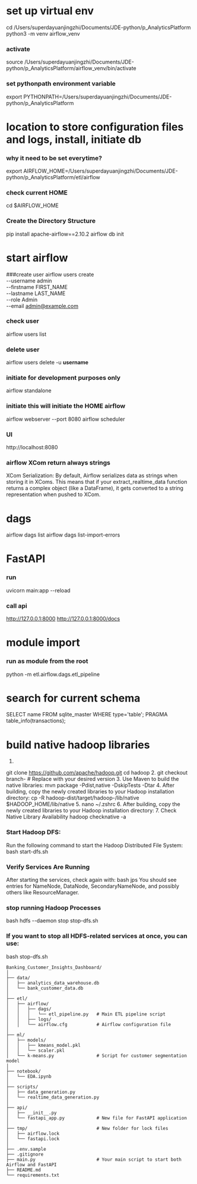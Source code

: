 # set up virtual env 
cd /Users/superdayuanjingzhi/Documents/JDE-python/p_AnalyticsPlatform
python3 -m venv airflow_venv
### activate
source /Users/superdayuanjingzhi/Documents/JDE-python/p_AnalyticsPlatform/airflow_venv/bin/activate
### set pythonpath environment variable 
export PYTHONPATH=/Users/superdayuanjingzhi/Documents/JDE-python/p_AnalyticsPlatform

# location to store  configuration files and logs, install, initiate db
### why it need to be set everytime?
export AIRFLOW_HOME=/Users/superdayuanjingzhi/Documents/JDE-python/p_AnalyticsPlatform/etl/airflow
### check current HOME
cd $AIRFLOW_HOME
### Create the Directory Structure
pip install apache-airflow==2.10.2
airflow db init

# start airflow
###create user
airflow users create \
    --username admin \
    --firstname FIRST_NAME \
    --lastname LAST_NAME \
    --role Admin \
    --email admin@example.com
### check user
airflow users list
### delete user 
airflow users delete -u __username__
### initiate for development purposes only
airflow standalone
### initiate this will initiate the HOME airflow
airflow webserver --port 8080
airflow scheduler
### UI
http://localhost:8080
### airflow XCom return always strings
XCom Serialization:
By default, Airflow serializes data as strings when storing it in XComs. This means that if your extract_realtime_data function returns a complex object (like a DataFrame), it gets converted to a string representation when pushed to XCom.
# dags
airflow dags list
airflow dags list-import-errors

# FastAPI
### run 
uvicorn main:app --reload
### call api
http://127.0.0.1:8000
http://127.0.0.1:8000/docs

# module import
### run as module from the root
python -m etl.airflow.dags.etl_pipeline

# search for current schema
SELECT name FROM sqlite_master WHERE type='table';
PRAGMA table_info(transactions);


# build native hadoop libraries
1. 
git clone https://github.com/apache/hadoop.git
cd hadoop
2. 
git checkout branch-<VERSION>  # Replace <VERSION> with your desired version
3. Use Maven to build the native libraries:
mvn package -Pdist,native -DskipTests -Dtar
4. After building, copy the newly created libraries to your Hadoop installation directory:
cp -R hadoop-dist/target/hadoop-<VERSION>/lib/native $HADOOP_HOME/lib/native
5. 
nano ~/.zshrc
6. 
After building, copy the newly created libraries to your Hadoop installation directory:
7. Check Native Library Availability
hadoop checknative -a

### Start Hadoop DFS:
 Run the following command to start the Hadoop Distributed File System:
bash
start-dfs.sh
### Verify Services Are Running
After starting the services, check again with:
bash
jps
You should see entries for NameNode, DataNode, SecondaryNameNode, and possibly others like ResourceManager.
### stop running Hadoop Processes
bash
hdfs --daemon stop
stop-dfs.sh
###  If you want to stop all HDFS-related services at once, you can use:
bash
stop-dfs.sh



```text
Banking_Customer_Insights_Dashboard/
│
├── data/
│   ├── analytics_data_warehouse.db
│   └── bank_customer_data.db
│
├── etl/
│   ├── airflow/                  
│   │   ├── dags/                 
│   │   │   └── etl_pipeline.py   # Main ETL pipeline script
│   │   ├── logs/
│   │   └── airflow.cfg           # Airflow configuration file
│
├── ml/
│   ├── models/                   
│   │   ├── kmeans_model.pkl
│   │   └── scaler.pkl
│   └── k-means.py                # Script for customer segmentation model
│
├── notebook/
│   └── EDA.ipynb
│
├── scripts/                     
│   ├── data_generation.py        
│   └── realtime_data_generation.py
│
├── api/
│   ├── __init__.py
│   └── fastapi_app.py            # New file for FastAPI application
│
├── tmp/                          # New folder for lock files
│   ├── airflow.lock
│   └── fastapi.lock
│
├── .env.sample  
├── .gitignore
├── main.py                       # Your main script to start both Airflow and FastAPI
├── README.md
└── requirements.txt
```